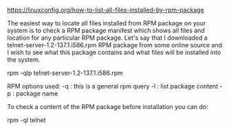 https://linuxconfig.org/how-to-list-all-files-installed-by-rpm-package

The easiest way to locate all files installed from RPM package on your system is to check a RPM package manifest which shows all files and location for any particular RPM package. Let's say that I downloaded a telnet-server-1.2-137.1.i586.rpm RPM package from some online source and I wish to see what this package contains and what files will be installed into the system.

rpm -qlp telnet-server-1.2-137.1.i586.rpm

RPM options used:
-q : this is a general rpm query
-l : list package content
-p : package name


To check a content of the RPM package before installation you can do:

rpm -ql telnet

